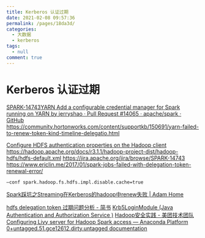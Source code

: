 ```yaml
---
title: Kerberos 认证过期
date: 2021-02-08 09:57:36
permalink: /pages/18da3d/
categories: 
  - 大数据
  - kerberos
tags: 
  - null
comment: true
---
```

# Kerberos 认证过期

[SPARK-14743YARN Add a configurable credential manager for Spark running on YARN by jerryshao · Pull Request #14065 · apache/spark · GitHub](https://github.com/apache/spark/pull/14065)
https://community.hortonworks.com/content/supportkb/150691/yarn-failed-to-renew-token-kind-timeline-delegatio.html

[Configure HDFS authentication properties on the Hadoop client](http://doc.isilon.com/onefs/7.2.1/help/en-us/GUID-B710D691-AF4D-4670-8935-921F5D8B08CF.html)
https://hadoop.apache.org/docs/r3.1.1/hadoop-project-dist/hadoop-hdfs/hdfs-default.xml
https://jira.apache.org/jira/browse/SPARK-14743
https://www.ericlin.me/2017/01/spark-jobs-failed-with-delegation-token-renewal-error/

```
–conf spark.hadoop.fs.hdfs.impl.disable.cache=true
```
[Spark踩坑之Streaming在Kerberos的hadoop中renew失败 | Adam Home](http://flume.cn/2016/11/24/Spark%E8%B8%A9%E5%9D%91%E4%B9%8BStreaming%E5%9C%A8Kerberos%E7%9A%84hadoop%E4%B8%ADrenew%E5%A4%B1%E8%B4%A5/)

[hdfs delegation token 过期问题分析 - 简书](https://www.jianshu.com/p/2904334ae404)
[Krb5LoginModule (Java Authentication and Authorization Service )](https://docs.oracle.com/javase/8/docs/jre/api/security/jaas/spec/com/sun/security/auth/module/Krb5LoginModule.html)
[Hadoop安全实践 - 美团技术团队](https://tech.meituan.com/2014/03/24/hadoop-security-practice.html)
[Configuring Livy server for Hadoop Spark access — Anaconda Platform 0+untagged.51.gce12612.dirty.untagged documentation](https://enterprise-docs.anaconda.com/en/latest/admin/advanced/config-livy-server.html#cluster-access)

